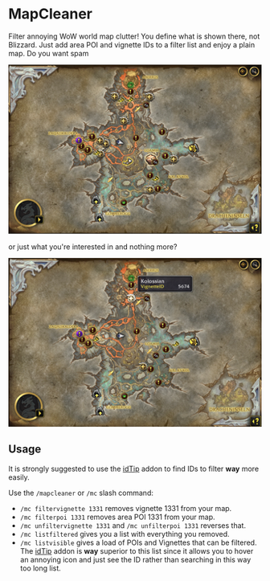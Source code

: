 # MapCleaner

Filter annoying WoW world map clutter! You define what is shown there, not Blizzard. Just add area POI and vignette IDs to a filter list and enjoy a plain map. Do you want spam

![A screenshot of Zaralekk Cavern on a dead realm with loads of rares up.](./.readme/before.png)

or just what you're interested in and nothing more?

![A screenshot of Zaralekk Cavern on the same realm, but with only two rares showing.](./.readme/after.png)

## Usage

It is strongly suggested to use the [idTip](https://github.com/ItsJustMeChris/idTip-Community-Fork) addon to find IDs to filter **way** more easily.

Use the `/mapcleaner` or `/mc` slash command:
- `/mc filtervignette 1331` removes vignette 1331 from your map.
- `/mc filterpoi 1331` removes area POI 1331 from your map.
- `/mc unfiltervignette 1331` and `/mc unfilterpoi 1331` reverses that.
- `/mc listfiltered` gives you a list with everything you removed.
- `/mc listvisible` gives a load of POIs and Vignettes that can be filtered. The [idTip](https://github.com/ItsJustMeChris/idTip-Community-Fork) addon is **way** superior to this list since it allows you to hover an annoying icon and just see the ID rather than searching in this way too long list.
